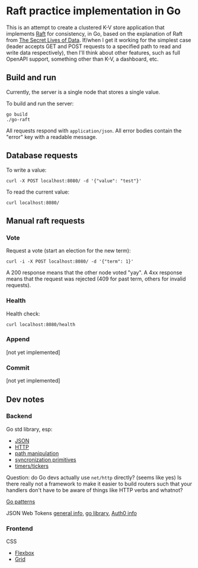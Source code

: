 # Raft practice implementation in Go

This is an attempt to create a clustered K-V store application that implements [Raft](https://raft.github.io/) for consistency, in Go, based on the explanation of Raft from [The Secret Lives of Data](http://thesecretlivesofdata.com/raft/). If/when I get it working for the simplest case (leader accepts GET and POST requests to a specified path to read and write data respectively), then I'll think about other features, such as full OpenAPI support, something other than K-V, a dashboard, etc.

## Build and run

Currently, the server is a single node that stores a single value.

To build and run the server:

```
go build
./go-raft
```

All requests respond with `application/json`. All error bodies contain the "error" key with a readable message.

## Database requests

To write a value:

```
curl -X POST localhost:8080/ -d '{"value": "test"}'
```

To read the current value:

```
curl localhost:8080/
```

## Manual raft requests

### Vote

Request a vote (start an election for the new term):

```
curl -i -X POST localhost:8080/ -d '{"term": 1}'
```

A 200 response means that the other node voted "yay". A 4xx response means that the request was rejected (409 for past term, others for invalid requests).

### Health

Health check:

```
curl localhost:8080/health
```

### Append

[not yet implemented]

### Commit

[not yet implemented]

## Dev notes

### Backend

Go std library, esp:
- [JSON](https://blog.golang.org/json)
- [HTTP](https://golang.org/pkg/net/http/)
- [path manipulation](https://golang.org/pkg/path/)
- [syncronization primitives](https://golang.org/pkg/sync/)
- [timers/tickers](https://gobyexample.com/timers)

Question: do Go devs actually use `net/http` directly? (seems like yes) Is there really not a framework to make it easier to build routers such that your handlers don't have to be aware of things like HTTP verbs and whatnot?

[Go patterns](https://golang.org/doc/effective_go.html)

JSON Web Tokens [general info](https://jwt.io/introduction/), [go library](https://godoc.org/github.com/dgrijalva/jwt-go), [Auth0 info](https://auth0.com/learn/token-based-authentication-made-easy/)

### Frontend

CSS
- [Flexbox](https://css-tricks.com/snippets/css/a-guide-to-flexbox/)
- [Grid](https://css-tricks.com/snippets/css/complete-guide-grid/)

